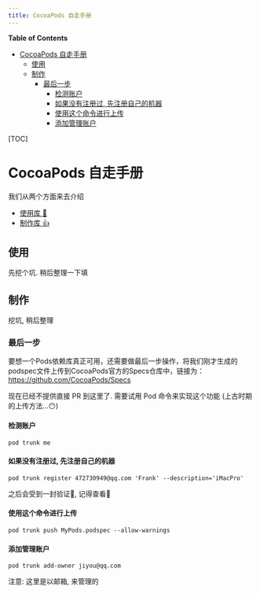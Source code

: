 ```yaml
---
title: CocoaPods 自走手册
---
```


<!-- START doctoc generated TOC please keep comment here to allow auto update -->
<!-- DON'T EDIT THIS SECTION, INSTEAD RE-RUN doctoc TO UPDATE -->
**Table of Contents**

- [CocoaPods 自走手册](#cocoapods-%E8%87%AA%E8%B5%B0%E6%89%8B%E5%86%8C)
  - [使用](#%E4%BD%BF%E7%94%A8)
  - [制作](#%E5%88%B6%E4%BD%9C)
    - [最后一步](#%E6%9C%80%E5%90%8E%E4%B8%80%E6%AD%A5)
      - [检测账户](#%E6%A3%80%E6%B5%8B%E8%B4%A6%E6%88%B7)
      - [如果没有注册过, 先注册自己的机器](#%E5%A6%82%E6%9E%9C%E6%B2%A1%E6%9C%89%E6%B3%A8%E5%86%8C%E8%BF%87-%E5%85%88%E6%B3%A8%E5%86%8C%E8%87%AA%E5%B7%B1%E7%9A%84%E6%9C%BA%E5%99%A8)
      - [使用这个命令进行上传](#%E4%BD%BF%E7%94%A8%E8%BF%99%E4%B8%AA%E5%91%BD%E4%BB%A4%E8%BF%9B%E8%A1%8C%E4%B8%8A%E4%BC%A0)
      - [添加管理账户](#%E6%B7%BB%E5%8A%A0%E7%AE%A1%E7%90%86%E8%B4%A6%E6%88%B7)

<!-- END doctoc generated TOC please keep comment here to allow auto update -->


[TOC]

# CocoaPods 自走手册

我们从两个方面来去介绍

- [使用库 🍦](#使用)
- [制作库 👍](#制作)

## 使用

先挖个坑. 稍后整理一下填

## 制作

挖坑, 稍后整理

### 最后一步

要想一个Pods依赖库真正可用，还需要做最后一步操作，将我们刚才生成的podspec文件上传到CocoaPods官方的Specs仓库中，链接为： <https://github.com/CocoaPods/Specs> 

现在已经不提供直接 PR 到这里了. 需要试用 Pod 命令来实现这个功能 (上古时期的上传方法...😶)

#### 检测账户 

```shell
pod trunk me
```

#### 如果没有注册过, 先注册自己的机器 

```shell
pod trunk register 472730949@qq.com 'Frank' --description='iMacPro'
```

之后会受到一封验证📧, 记得查看📮

#### 使用这个命令进行上传 

```shell
pod trunk push MyPods.podspec --allow-warnings
```

#### 添加管理账户

```shell
pod trunk add-owner jiyou@qq.com
```

注意: 这里是以邮箱, 来管理的
